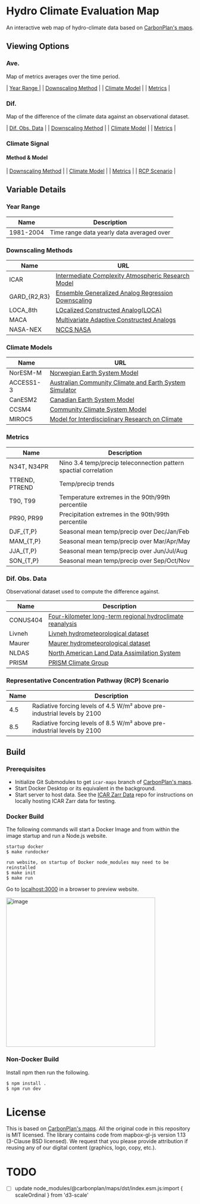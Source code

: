 # Hydro Climate Evaluation Map
An interactive web map of hydro-climate data based on [CarbonPlan's maps](https://github.com/carbonplan/maps).

## Viewing Options
### Ave.
Map of metrics averages over the time period.

| [Year Range ](https://github.com/scrasmussen/icar-maps?tab=readme-ov-file#year-range)        |
| [Downscaling Method](https://github.com/scrasmussen/icar-maps?tab=readme-ov-file#year-range) |
| [Climate Model](https://github.com/scrasmussen/icar-maps?tab=readme-ov-file#year-range)      |
| [Metrics](https://github.com/scrasmussen/icar-maps?tab=readme-ov-file#year-range)            |

### Dif.
Map of the difference of the climate data against an observational dataset.

| [Dif. Obs. Data](https://github.com/scrasmussen/icar-maps?tab=readme-ov-file#year-range)              |
| [Downscaling Method](https://github.com/scrasmussen/icar-maps?tab=readme-ov-file#downscaling-methods) |
| [Climate Model](https://github.com/scrasmussen/icar-maps?tab=readme-ov-file#climate-models)           |
| [Metrics](https://github.com/scrasmussen/icar-maps?tab=readme-ov-file#metrics)                        |

### Climate Signal
#### Method & Model

| [Downscaling Method](https://github.com/scrasmussen/icar-maps?tab=readme-ov-file#downscaling-methods)                         |
| [Climate Model](https://github.com/scrasmussen/icar-maps?tab=readme-ov-file#climate-models)                                   |
| [Metrics](https://github.com/scrasmussen/icar-maps?tab=readme-ov-file#metrics)                                                |
| [RCP Scenario](https://github.com/scrasmussen/icar-maps?tab=readme-ov-file#representative-concentration-pathway-rcp-scenario) |


## Variable Details
### Year Range

| **Name**  | **Description**                           |
|-----------|-------------------------------------------|
| 1981-2004 | Time range data yearly data averaged over |
### Downscaling Methods

| **Name**     | **URL**                                                                                             |
|--------------|-----------------------------------------------------------------------------------------------------|
| ICAR         | [Intermediate Complexity Atmospheric Research Model](https://github.com/NCAR/icar)                  |
| GARD_{R2,R3} | [Ensemble Generalized Analog Regression Downscaling](https://github.com/NCAR/GARD)                  |
| LOCA_8th     | [LOcalized Constructed Analog(LOCA)](https://github.com/NCAR/LOCA_Downscaling_Analysis)             |
| MACA         | [Multivariate Adaptive Constructed Analogs](https://climate.northwestknowledge.net/MACA/index.php)  |
| NASA-NEX     | [NCCS NASA](https://www.nccs.nasa.gov/services/data-collections/land-based-products/nex-gddp-cmip6) |
### Climate Models

| **Name**  | **URL**                                                                                                                                 |
|-----------|-----------------------------------------------------------------------------------------------------------------------------------------|
| NorESM-M  | [Norwegian Earth System Model](https://github.com/NorESMhub/NorESM)                                                                     |
| ACCESS1-3 | [Australian Community Climate and Earth System Simulator](https://www.csiro.au/en/research/environmental-impacts/climate-change/access) |
| CanESM2   | [Canadian Earth System Model](https://climate-scenarios.canada.ca/?page=pred-canesm2)                                                   |
| CCSM4     | [Community Climate System Model](https://www2.cesm.ucar.edu/models/ccsm4.0/)                                                            |
| MIROC5    | [Model for Interdisciplinary Research on Climate](https://www.icesfoundation.org/Pages/ScienceItemDetails.aspx?siid=181)                |
### Metrics

| **Name**       | **Description**                                                  |
|----------------|------------------------------------------------------------------|
| N34T, N34PR    | Nino 3.4 temp/precip teleconnection pattern spactial correlation |
| TTREND, PTREND | Temp/precip trends                                               |
| T90, T99       | Temperature extremes in the 90th/99th percentile                 |
| PR90, PR99     | Precipitation extremes in the 90th/99th percentile               |
| DJF_{T,P}      | Seasonal mean temp/precip over Dec/Jan/Feb                       |
| MAM_{T,P}      | Seasonal mean temp/precip over Mar/Apr/May                       |
| JJA_{T,P}      | Seasonal mean temp/precip over Jun/Jul/Aug                       |
| SON_{T,P}      | Seasonal mean temp/precip over Sep/Oct/Nov                       |

### Dif. Obs. Data
Observational dataset used to compute the difference against.

| **Name** | **Description** |
|----------|-----------------|
| CONUS404 | [Four-kilometer long-term regional hydroclimate reanalysis ](https://www.usgs.gov/data/conus404-four-kilometer-long-term-regional-hydroclimate-reanalysis-over-conterminous-united)                |
| Livneh   | [Livneh hydrometeorological dataset](https://climatedataguide.ucar.edu/climate-data/livneh-gridded-precipitation-and-other-meteorological-variables-continental-us-mexico)                |
| Maurer   | [Maurer hydrometeorological dataset](https://www.engr.scu.edu/~emaurer/gridded_obs/index_gridded_obs.html)                |
| NLDAS    | [North American Land Data Assimilation System](https://ldas.gsfc.nasa.gov/nldas)                |
| PRISM    | [PRISM Climate Group](https://prism.oregonstate.edu/) |
### Representative Concentration Pathway (RCP) Scenario

| **Name** | **Description**                                                          |
|----------|--------------------------------------------------------------------------|
| 4.5      | Radiative forcing levels of 4.5 W/m² above pre-industrial levels by 2100 |
| 8.5      | Radiative forcing levels of 8.5 W/m² above pre-industrial levels by 2100 |



## Build
### Prerequisites
- Initialize Git Submodules to get `icar-maps` branch of [CarbonPlan's maps](https://github.com/scrasmussen/carbonplan-maps).
- Start Docker Desktop or its equivalent in the background.
- Start server to host data.
  See the [ICAR Zarr Data](https://github.com/scrasmussen/icar-zarr-data) repo for instructions on locally hosting ICAR Zarr data for testing.

### Docker Build
The following commands will start a Docker Image and from within the image startup and run a Node.js website.
```
startup docker
$ make rundocker

run website, on startup of Docker node_modules may need to be reinstalled
$ make init
$ make run
```
Go to [localhost:3000](http://localhost:3000) in a browser to preview website.

<img width="400" alt="image" src="https://github.com/scrasmussen/icar-maps/assets/5750642/5ab5462d-206c-4bb5-9a67-2ac45606ad22">




### Non-Docker Build
Install npm then run the following.
```
$ npm install .
$ npm run dev
```

# License
This is based on [CarbonPlan's maps](https://github.com/carbonplan/maps).
All the original code in this repository is MIT licensed. The library contains code from mapbox-gl-js version 1.13 (3-Clause BSD licensed). We request that you please provide attribution if reusing any of our digital content (graphics, logo, copy, etc.).


# TODO
- [ ] update node_modules/@carbonplan/maps/dst/index.esm.js:import { scaleOrdinal } from 'd3-scale'
